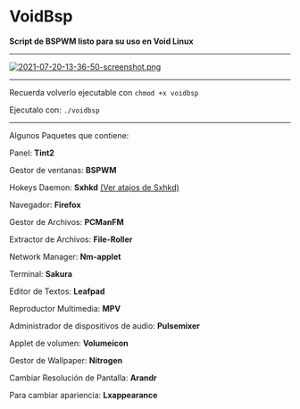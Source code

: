 # VoidBsp

**Script de BSPWM listo para su uso en Void Linux**

---
[![2021-07-20-13-36-50-screenshot.png](https://i.postimg.cc/SxDXspcr/2021-07-20-13-36-50-screenshot.png)](https://postimg.cc/9DwX8K8R)

---

Recuerda volverlo ejecutable con `chmod +x voidbsp`

Ejecutalo con: `./voidbsp`


---

Algunos Paquetes que contiene:

Panel: **Tint2**

Gestor de ventanas: **BSPWM** 

Hokeys Daemon: **Sxhkd** [(Ver atajos de Sxhkd)](https://gitlab.com/d33vliter/voidbsp-/blob/master/config/sxhkd/sxhkdrc)

Navegador: **Firefox**

Gestor de Archivos: **PCManFM**

Extractor de Archivos: **File-Roller**

Network Manager: **Nm-applet**

Terminal: **Sakura**

Editor de Textos: **Leafpad**

Reproductor Multimedia: **MPV**

Administrador de dispositivos de audio: **Pulsemixer**

Applet de volumen: **Volumeicon**

Gestor de Wallpaper: **Nitrogen**

Cambiar Resolución de Pantalla: **Arandr**

Para cambiar apariencia: **Lxappearance**
